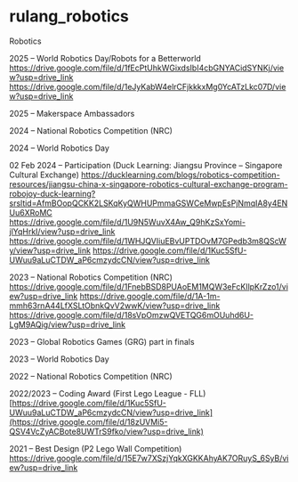 # rulang_robotics
Robotics

2025 – World Robotics Day/Robots for a Betterworld
https://drive.google.com/file/d/1fEcPtUhkWGixdsIbI4cbGNYACidSYNKj/view?usp=drive_link
https://drive.google.com/file/d/1eJyKabW4elrCFjkkkxMg0YcATzLkc07D/view?usp=drive_link

2025 –  Makerspace Ambassadors

2024 –  National Robotics Competition (NRC)

2024 –  World Robotics Day

02 Feb 2024 – Participation (Duck Learning: Jiangsu Province – Singapore Cultural Exchange)
https://ducklearning.com/blogs/robotics-competition-resources/jiangsu-china-x-singapore-robotics-cultural-exchange-program-robojoy-duck-learning?srsltid=AfmBOopQCKK2LSKqKyQWHUPmmaGSWCeMwpEsPjNmqIA8y4ENUu6XRoMC
https://drive.google.com/file/d/1U9N5WuvX4Aw_Q9hKzSxYomi-jlYqHrkI/view?usp=drive_link
https://drive.google.com/file/d/1WHJQVIiuEBvUPTDOvM7GPedb3m8QScWy/view?usp=drive_link
https://drive.google.com/file/d/1Kuc5SfU-UWuu9aLuCTDW_aP6cmzydcCN/view?usp=drive_link

2023 –  National Robotics Competition (NRC)
https://drive.google.com/file/d/1FnebBSD8PUAoEM1MQW3eFcKIlpKrZzo1/view?usp=drive_link
https://drive.google.com/file/d/1A-1m-mmh63rnA44LfXSLtObnkQvV2wwK/view?usp=drive_link
https://drive.google.com/file/d/18sVpOmzwQVETQG6mOUuhd6U-LgM9AQig/view?usp=drive_link

2023 –  Global Robotics Games (GRG) part in finals

2023 –  World Robotics Day

2022 – National Robotics Competition (NRC)

2022/2023 – Coding Award (First Lego League - FLL)
[https://drive.google.com/file/d/1Kuc5SfU-UWuu9aLuCTDW_aP6cmzydcCN/view?usp=drive_link](https://drive.google.com/file/d/18zUVMi5-QSV4VcZyACBote8UWTrS9fko/view?usp=drive_link)

2021 – Best Design (P2 Lego Wall Competition)
https://drive.google.com/file/d/15E7w7XSzjYqkXGKKAhyAK7ORuyS_6SyB/view?usp=drive_link

